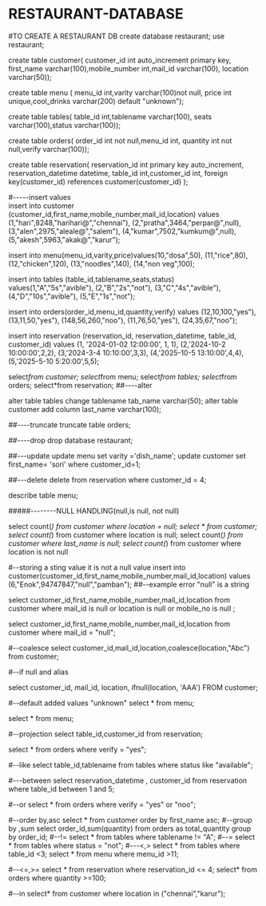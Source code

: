# RESTAURANT-DATABASE
#TO CREATE A RESTAURANT DB
create database restaurant;
use restaurant;

create table customer(
customer_id int auto_increment primary key,
first_name varchar(100),mobile_number int,mail_id varchar(100), location varchar(50));

create table menu (
menu_id int,varity varchar(100)not null,
price int unique,cool_drinks varchar(200) default "unknown");
     
create table tables(
table_id int,tablename varchar(100),
seats varchar(100),status varchar(100));
     
create table orders(
order_id int not null,menu_id int,
quantity int not null,verify varchar(100));
     
create table reservation(
reservation_id int primary key auto_increment,
reservation_datetime datetime,
table_id int,customer_id int,
foreign key(customer_id) references customer(customer_id) );

#-----insert values    
insert into customer (customer_id,first_name,mobile_number,mail_id,location)
values (1,"hari",8248,"harihari@","chennai"),
(2,"pratha",3464,"perpar@",null),
(3,"alen",2975,"aleale@","salem"),
(4,"kumar",7502,"kumkum@",null),
(5,"akesh",5963,"akak@","karur");

insert into menu(menu_id,varity,price)values(10,"dosa",50),
(11,"rice",80),
(12,"chicken",120),
(13,"noodles",140),
(14,"non veg",100);
     
insert into tables (table_id,tablename,seats,status)
values(1,"A","5s","avible"),
(2,"B","2s","not"),
(3,"C","4s","avible"),
(4,"D","10s","avible"),
(5,"E","1s","not");
     
insert into orders(order_id,menu_id,quantity,verify)
values (12,10,100,"yes"),
(13,11,50,"yes"),
(148,56,260,"noo"),
(11,76,50,"yes"),
(24,35,67,"noo");

insert into reservation (reservation_id, reservation_datetime, table_id, customer_id) 
values (1, '2024-01-02 12:00:00', 1, 1),
(2,'2024-10-2 10:00:00',2,2),
(3,'2024-3-4 10:10:00',3,3),
(4,'2025-10-5 13:10:00',4,4),
(5,'2025-5-10 5:20:00',5,5);
     
 select*from customer;
 select*from menu;
 select*from tables;
 select*from orders;
 select*from reservation;
##----alter
     
 alter table tables change tablename tab_name varchar(50);
 alter table customer add column last_name varchar(100);
 
 ##----truncate
 truncate table orders;
 
 ##----drop
 drop database restaurant;
 
 ##---update
 update menu set varity ='dish_name';
 update customer set first_name= 'sori' where customer_id=1;
 
 ##---delete
 delete from reservation where customer_id = 4;
 
 describe table menu;
 
 #####--------NULL HANDLING(null,is null, not null)
 
select count(*) from customer where location = null;
select * from customer;
select count(*) from customer where location is null;
select count(*) from customer where last_name is null;
select count(*) from customer where location is not null

#--storing a sting value it is not a null value
insert into customer(customer_id,first_name,mobile_number,mail_id,location)
values (6,"Enok",94747847,"null","pamban");
##--example error "null" is a string

select customer_id,first_name,mobile_number,mail_id,location
from customer
where mail_id is null or
location is null or mobile_no is null ;

select customer_id,first_name,mobile_number,mail_id,location
from customer
where mail_id =  "null";

#--coalesce
select customer_id,mail_id,location,coalesce(location,"Abc")
from customer;
 
 #--if null and alias
 
select customer_id,
       mail_id,
       location,
       ifnull(location, 'AAA')
FROM customer;

#--default added values "unknown"
select * from menu;

 select * from menu;

 #--projection
 select table_id,customer_id from reservation;
 
 select * from orders where verify = "yes";
 
 #--like
 select table_id,tablename from tables where status like "available";
 
 #---between
select reservation_datetime , customer_id from reservation where table_id between 1 and 5;
 
#--or
select * from orders where verify = "yes" or "noo";

#--order by,asc
select * from customer order by first_name  asc;
#--group by ,sum
select order_id,sum(quantity) from orders as total_quantity group by order_id;
#--!=
select * from tables where tablename != "A";
#--=
select * from tables where status = "not";
#---<,>
select * from tables where table_id <3;
select * from menu where menu_id >11;

#--<=,>=
select * from reservation where reservation_id <= 4;
select* from orders where quantity >=100;

#--in
select* from customer where location in ("chennai","karur");
